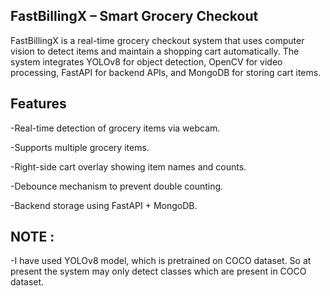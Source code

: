 ## FastBillingX – Smart Grocery Checkout

FastBillingX is a real-time grocery checkout system that uses computer vision to detect items and maintain a shopping cart automatically. The system integrates YOLOv8 for object detection, OpenCV for video processing, FastAPI for backend APIs, and MongoDB for storing cart items.

## Features

-Real-time detection of grocery items via webcam.

-Supports multiple grocery items. 

-Right-side cart overlay showing item names and counts.

-Debounce mechanism to prevent double counting.

-Backend storage using FastAPI + MongoDB.

## NOTE :
-I have used YOLOv8 model, which is pretrained on COCO dataset. So at present the system may only detect classes which are present in COCO dataset.
